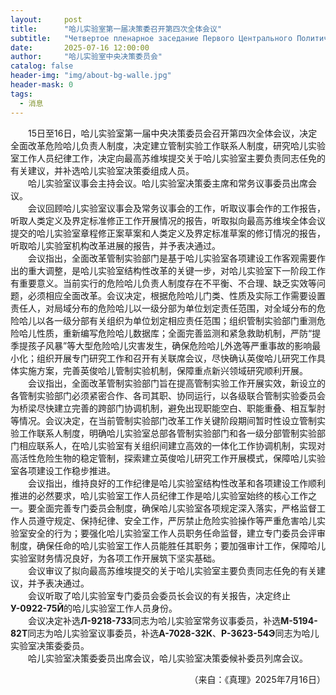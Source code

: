 ```yaml
---
layout:     post
title:      "哈儿实验室第一届决策委召开第四次全体会议"
subtitle:   "Четвертое пленарное заседание Первого Центрального Политического Комитета Лаборатории Хаера"
date:       2025-07-16 12:00:00
author:     "哈儿实验室中央决策委员会"
catalog: false
header-img: "img/about-bg-walle.jpg"
header-mask: 0
tags:
  - 消息
---
```


&emsp;&emsp;15日至16日，哈儿实验室第一届中央决策委员会召开第四次全体会议，决定全面改革危险哈儿负责人制度，决定建立管制实验工作联系人制度，研究哈儿实验室工作人员纪律工作，决定向最高苏维埃提交关于哈儿实验室主要负责同志任免的有关建议，并补选哈儿实验室决策委组成人员。  
&emsp;&emsp;哈儿实验室议事会主持会议。哈儿实验室决策委主席和常务议事委员出席会议。  
&emsp;&emsp;会议回顾哈儿实验室议事会及常务议事会的工作，听取议事会作的工作报告，听取人类定义及界定标准修正工作开展情况的报告，听取拟向最高苏维埃全体会议提交的哈儿实验室章程修正案草案和人类定义及界定标准草案的修订情况的报告，听取哈儿实验室机构改革进展的报告，并予表决通过。  
&emsp;&emsp;会议指出，全面改革管制实验部门是基于哈儿实验室各项建设工作客观需要作出的重大调整，是哈儿实验室结构性改革的关键一步，对哈儿实验室下一阶段工作有重要意义。当前实行的危险哈儿负责人制度存在不平衡、不合理、缺乏实效等问题，必须相应全面改革。会议决定，根据危险哈儿门类、性质及实际工作需要设置责任人，对局域分布的危险哈儿以一级分部为单位划定责任范围，对全域分布的危险哈儿以各一级分部有关组织为单位划定相应责任范围；组织管制实验部门重测危险哈儿性质，重新编写危险哈儿数据库；全面完善监测和紧急救助机制，严防“提季提孩子风暴”等大型危险哈儿灾害发生，确保危险哈儿外逸等严重事故的影响最小化；组织开展专门研究工作和召开有关联席会议，尽快确认英俊哈儿研究工作具体实施方案，完善英俊哈儿管制实验机制，保障重点新兴领域研究顺利开展。  
&emsp;&emsp;会议指出，全面改革管制实验部门旨在提高管制实验工作开展实效，新设立的各管制实验部门必须紧密合作、各司其职、协同运行，以各级联合管制实验委员会为桥梁尽快建立完善的跨部门协调机制，避免出现职能空白、职能重叠、相互掣肘等情况。会议决定，在当前管制实验部门改革工作关键阶段期间暂时性设立管制实验工作联系人制度，明确哈儿实验室总部各管制实验部门和各一级分部管制实验部门相应联系人，在哈儿实验室有关组织间建立高效的一体化工作协调机制，实现对高活性危险生物的稳定管制，探索建立英俊哈儿研究工作开展模式，保障哈儿实验室各项建设工作稳步推进。  
&emsp;&emsp;会议指出，维持良好的工作纪律是哈儿实验室结构性改革和各项建设工作顺利推进的必然要求，哈儿实验室工作人员纪律工作是哈儿实验室始终的核心工作之一。要全面完善专门委员会制度，确保哈儿实验室各项规定深入落实，严格监督工作人员遵守规定、保持纪律、安全工作，严厉禁止危险实验操作等严重危害哈儿实验室安全的行为；要强化哈儿实验室工作人员职务任命监督，建立专门委员会评审制度，确保任命的哈儿实验室工作人员能胜任其职务；要加强审计工作，保障哈儿实验室财务情况良好，为各项工作开展筑下坚实基础。  
&emsp;&emsp;会议审议了拟向最高苏维埃提交的关于哈儿实验室主要负责同志任免的有关建议，并予表决通过。  
&emsp;&emsp;会议听取了哈儿实验室专门委员会委员长会议的有关报告，决定终止**У-0922-75Й**的哈儿实验室工作人员身份。  
&emsp;&emsp;会议决定补选**Л-9218-73З**同志为哈儿实验室常务议事委员，补选**М-5194-82Т**同志为哈儿实验室议事委员，补选**А-7028-32К**、**Р-3623-54Э**同志为哈儿实验室决策委委员。  
&emsp;&emsp;哈儿实验室决策委委员出席会议，哈儿实验室决策委候补委员列席会议。
<div style="text-align: right">（来自：《真理》2025年7月16日）</div>